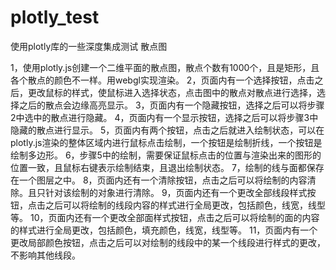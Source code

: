 # plotly_test
使用plotly库的一些深度集成测试    散点图

1，使用plotly.js创建一个二维平面的散点图，散点个数有1000个，且是矩形，且各个散点的颜色不一样。用webgl实现渲染。
2，页面内有一个选择按钮，点击之后，更改鼠标的样式，使鼠标进入选择状态，点击图中的散点对散点进行选择，选择之后的散点会边缘高亮显示。
3，页面内有一个隐藏按钮，选择之后可以将步骤2中选中的散点进行隐藏。
4，页面内有一个显示按钮，选择之后可以将步骤3中隐藏的散点进行显示。
5，页面内有两个按钮，点击之后就进入绘制状态，可以在plotly.js渲染的整体区域内进行鼠标点击绘制，一个按钮是绘制折线，一个按钮是绘制多边形。
6，步骤5中的绘制，需要保证鼠标点击的位置与渲染出来的图形的位置一致，且鼠标右键表示绘制结束，且退出绘制状态。
7，绘制的线与面都保存在一个图层之中。
8，页面内还有一个清除按钮，点击之后可以将绘制的内容清除。且只针对该绘制的对象进行清除。
9，页面内还有一个更改全部线段样式按钮，点击之后可以将绘制的线段内容的样式进行全局更改，包括颜色，线宽，线型等。
10，页面内还有一个更改全部面样式按钮，点击之后可以将绘制的面的内容的样式进行全局更改，包括颜色，填充颜色，线宽，线型等。
11，页面内有一个更改局部颜色按钮，点击之后可以对绘制的线段中的某一个线段进行样式的更改，不影响其他线段。
